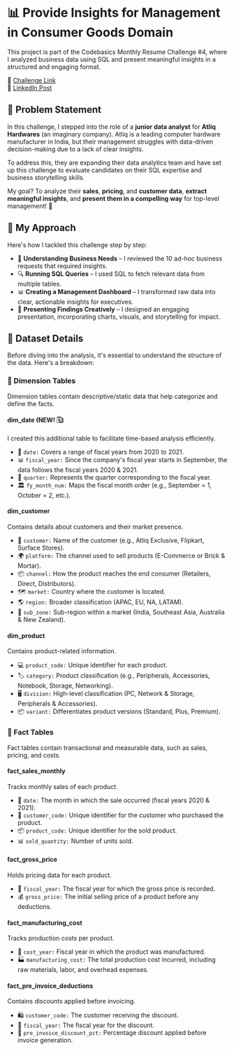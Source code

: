 # 📊 Provide Insights for Management in Consumer Goods Domain

This project is part of the Codebasics Monthly Resume Challenge #4, where I analyzed business data using SQL and present meaningful insights in a structured and engaging format.

📌 [Challenge Link](https://codebasics.io/challenge/codebasics-resume-project-challenge/7)   
🔗 [LinkedIn Post]()

## 📝 Problem Statement

In this challenge, I stepped into the role of a **junior data analyst** for **Atliq Hardwares** (an imaginary company). Atliq is a leading computer hardware manufacturer in India, but their management struggles with data-driven decision-making due to a lack of clear insights.

To address this, they are expanding their data analytics team and have set up this challenge to evaluate candidates on their SQL expertise and business storytelling skills.

My goal? To analyze their **sales**, **pricing**, and **customer data**, **extract meaningful insights**, and **present them in a compelling way** for top-level management! 🚀

## 🎯 My Approach

Here's how I tackled this challenge step by step:
- 📄 **Understanding Business Needs** – I reviewed the 10 ad-hoc business requests that required insights.
- 🔍 **Running SQL Queries** – I used SQL to fetch relevant data from multiple tables.
- 📊 **Creating a Management Dashboard** – I transformed raw data into clear, actionable insights for executives.
- 🎥 **Presenting Findings Creatively** – I designed an engaging presentation, incorporating charts, visuals, and storytelling for impact.

## 📂 Dataset Details

Before diving into the analysis, it's essential to understand the structure of the data. Here's a breakdown:

### 🔹 Dimension Tables
Dimension tables contain descriptive/static data that help categorize and define the facts.

#### dim_date (NEW! 🗓️)

I created this additional table to facilitate time-based analysis efficiently.
- 📅 `date:` Covers a range of fiscal years from 2020 to 2021.
- 📊 `fiscal_year:` Since the company's fiscal year starts in September, the data follows the fiscal years 2020 & 2021.
- 📆 `quarter:` Represents the quarter corresponding to the fiscal year.
- 🏛️ `fy_month_num:` Maps the fiscal month order (e.g., September = 1, October = 2, etc.).

#### dim_customer

Contains details about customers and their market presence.
- 🏬 `customer:` Name of the customer (e.g., Atliq Exclusive, Flipkart, Surface Stores).
- 🌍 `platform:` The channel used to sell products (E-Commerce or Brick & Mortar).
- 📦 `channel:` How the product reaches the end consumer (Retailers, Direct, Distributors).
- 🗺️ `market:` Country where the customer is located.
- 🌎 `region:` Broader classification (APAC, EU, NA, LATAM).
- 🏢 `sub_zone:` Sub-region within a market (India, Southeast Asia, Australia & New Zealand).

#### dim_product

Contains product-related information.
- 💻 `product_code:` Unique identifier for each product.
- 🏷️ `category:` Product classification (e.g., Peripherals, Accessories, Notebook, Storage, Networking).
- 🖥️ `division:` High-level classification (PC, Network & Storage, Peripherals & Accessories).
- 📦 `variant:` Differentiates product versions (Standard, Plus, Premium).

### 🔹 Fact Tables
Fact tables contain transactional and measurable data, such as sales, pricing, and costs.

#### fact_sales_monthly

Tracks monthly sales of each product.
- 📅 `date:` The month in which the sale occurred (fiscal years 2020 & 2021).
- 🛒 `customer_code:` Unique identifier for the customer who purchased the product.
- 📦 `product_code:` Unique identifier for the sold product.
- 📊 `sold_quantity:` Number of units sold.

#### fact_gross_price

Holds pricing data for each product.
- 📆 `fiscal_year:` The fiscal year for which the gross price is recorded.
- 💰 `gross_price:` The initial selling price of a product before any deductions.

#### fact_manufacturing_cost

Tracks production costs per product.
- 📆 `cost_year:` Fiscal year in which the product was manufactured.
- 🏭 `manufacturing_cost:` The total production cost incurred, including raw materials, labor, and overhead expenses.

#### fact_pre_invoice_deductions

Contains discounts applied before invoicing.
- 🛍️ `customer_code:` The customer receiving the discount.
- 📅 `fiscal_year:` The fiscal year for the discount.
- 🔻 `pre_invoice_discount_pct:` Percentage discount applied before invoice generation.
